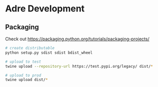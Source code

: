 # Adre Development

## Packaging

Check out https://packaging.python.org/tutorials/packaging-projects/

```bash
# create distributable
python setup.py sdist sdist bdist_wheel

# upload to test
twine upload --repository-url https://test.pypi.org/legacy/ dist/*

# upload to prod
twine upload dist/*
```
